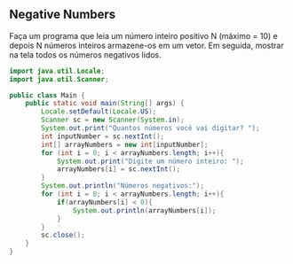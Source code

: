 ## Negative Numbers

Faça um programa que leia um número inteiro positivo N (máximo = 10) e depois N números inteiros armazene-os em um vetor. Em seguida, mostrar na tela todos os números negativos lidos.

```java
import java.util.Locale;
import java.util.Scanner;

public class Main {
    public static void main(String[] args) {
        Locale.setDefault(Locale.US);
        Scanner sc = new Scanner(System.in);
        System.out.print("Quantos números você vai digitar? ");
        int inputNumber = sc.nextInt();
        int[] arrayNumbers = new int[inputNumber];
        for (int i = 0; i < arrayNumbers.length; i++){
            System.out.print("Digite um número inteiro: ");
            arrayNumbers[i] = sc.nextInt();
        }
        System.out.println("Números negativos:");
        for (int i = 0; i < arrayNumbers.length; i++){
            if(arrayNumbers[i] < 0){
                System.out.println(arrayNumbers[i]);
            }
        }
        sc.close();
    }
}
```